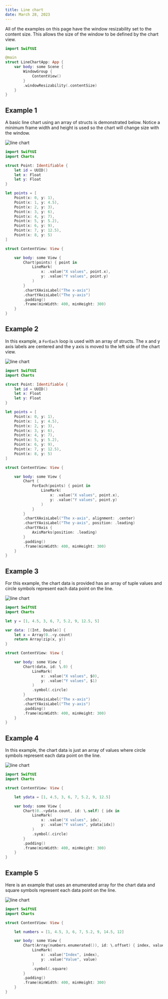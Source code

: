 ```yaml
---
title: Line chart
date: March 28, 2023
---
```


All of the examples on this page have the window resizability set to the content size. This allows the size of the window to be defined by the chart view.

```swift
import SwiftUI

@main
struct LineChartApp: App {
    var body: some Scene {
        WindowGroup {
            ContentView()
        }
        .windowResizability(.contentSize)
    }
}
```

## Example 1

A basic line chart using an array of structs is demonstrated below. Notice a minimum frame width and height is used so the chart will change size with the window.

<p><img src="../../assets/images/swiftui-linechart1.png" style="max-width:400px;" alt="line chart"></p>

```swift
import SwiftUI
import Charts

struct Point: Identifiable {
    let id = UUID()
    let x: Float
    let y: Float
}

let points = [
    Point(x: 0, y: 1),
    Point(x: 1, y: 4.5),
    Point(x: 2, y: 3),
    Point(x: 3, y: 6),
    Point(x: 4, y: 7),
    Point(x: 5, y: 5.2),
    Point(x: 6, y: 9),
    Point(x: 7, y: 12.5),
    Point(x: 8, y: 5)
]

struct ContentView: View {

    var body: some View {
        Chart(points) { point in
            LineMark(
                x: .value("X values", point.x),
                y: .value("Y values", point.y)
            )
        }
        .chartXAxisLabel("The x-axis")
        .chartYAxisLabel("The y-axis")
        .padding()
        .frame(minWidth: 400, minHeight: 300)
    }
}
```

## Example 2

In this example, a `ForEach` loop is used with an array of structs. The x and y axis labels are centered and the y axis is moved to the left side of the chart view.

<p><img src="../../assets/images/swiftui-linechart2.png" style="max-width:400px;" alt="line chart"></p>

```swift
import SwiftUI
import Charts

struct Point: Identifiable {
    let id = UUID()
    let x: Float
    let y: Float
}

let points = [
    Point(x: 0, y: 1),
    Point(x: 1, y: 4.5),
    Point(x: 2, y: 3),
    Point(x: 3, y: 6),
    Point(x: 4, y: 7),
    Point(x: 5, y: 5.2),
    Point(x: 6, y: 9),
    Point(x: 7, y: 12.5),
    Point(x: 8, y: 5)
]

struct ContentView: View {

    var body: some View {
        Chart {
            ForEach(points) { point in
                LineMark(
                    x: .value("X values", point.x),
                    y: .value("Y values", point.y)
                )
            }
        }
        .chartXAxisLabel("The x-axis", alignment: .center)
        .chartYAxisLabel("The y-axis", position: .leading)
        .chartYAxis {
            AxisMarks(position: .leading)
        }
        .padding()
        .frame(minWidth: 400, minHeight: 300)
    }
}
```

## Example 3

For this example, the chart data is provided has an array of tuple values and circle symbols represent each data point on the line.

<p><img src="../../assets/images/swiftui-linechart3.png" style="max-width:400px;" alt="line chart"></p>

```swift
import SwiftUI
import Charts

let y = [1, 4.5, 3, 6, 7, 5.2, 9, 12.5, 5]

var data: [(Int, Double)] {
    let x = Array(0..<y.count)
    return Array(zip(x, y))
}

struct ContentView: View {

    var body: some View {
        Chart(data, id: \.0) {
            LineMark(
                x: .value("X values", $0),
                y: .value("Y values", $1)
            )
            .symbol(.circle)
        }
        .chartXAxisLabel("The x-axis")
        .chartYAxisLabel("The y-axis")
        .padding()
        .frame(minWidth: 400, minHeight: 300)
    }
}
```

## Example 4

In this example, the chart data is just an array of values where circle symbols represent each data point on the line.

<p><img src="../../assets/images/swiftui-linechart4.png" style="max-width:400px;" alt="line chart"></p>

```swift
import SwiftUI
import Charts

struct ContentView: View {

    let ydata = [1, 4.5, 3, 6, 7, 5.2, 9, 12.5]

    var body: some View {
        Chart(0..<ydata.count, id: \.self) { idx in
            LineMark(
                x: .value("X values", idx),
                y: .value("Y values", ydata[idx])
            )
            .symbol(.circle)
        }
        .padding()
        .frame(minWidth: 400, minHeight: 300)
    }
}
```

## Example 5

Here is an example that uses an enumerated array for the chart data and square symbols represent each data point on the line.

<p><img src="../../assets/images/swiftui-linechart5.png" style="max-width:400px;" alt="line chart"></p>

```swift
import SwiftUI
import Charts

struct ContentView: View {

    let numbers = [1, 4.5, 3, 6, 7, 5.2, 9, 14.5, 12]

    var body: some View {
        Chart(Array(numbers.enumerated()), id: \.offset) { index, value in
            LineMark(
                x: .value("Index", index),
                y: .value("Value", value)
            )
            .symbol(.square)
        }
        .padding()
        .frame(minWidth: 400, minHeight: 300)
    }
}
```

